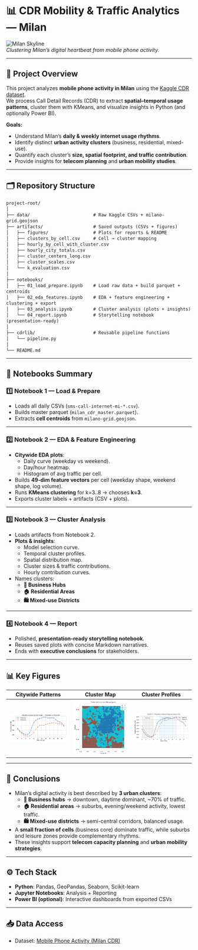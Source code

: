 # 📊 CDR Mobility & Traffic Analytics — Milan

![Milan Skyline](https://upload.wikimedia.org/wikipedia/commons/9/9d/Milano_skyline.jpg)  
*Clustering Milan’s digital heartbeat from mobile phone activity.*

---

## 📌 Project Overview
This project analyzes **mobile phone activity in Milan** using the [Kaggle CDR dataset](https://www.kaggle.com/datasets/marcodena/mobile-phone-activity).  
We process Call Detail Records (CDR) to extract **spatial–temporal usage patterns**, cluster them with KMeans, and visualize insights in Python (and optionally Power BI).

**Goals:**
- Understand Milan’s **daily & weekly internet usage rhythms**.  
- Identify distinct **urban activity clusters** (business, residential, mixed-use).  
- Quantify each cluster’s **size, spatial footprint, and traffic contribution**.  
- Provide insights for **telecom planning** and **urban mobility studies**.  

---

## 🗂️ Repository Structure
```
project-root/
│
├── data/                        # Raw Kaggle CSVs + milano-grid.geojson
├── artifacts/                   # Saved outputs (CSVs + figures)
│   ├── figures/                 # Plots for reports & README
│   ├── clusters_by_cell.csv     # Cell → cluster mapping
│   ├── hourly_by_cell_with_cluster.csv
│   ├── hourly_city_totals.csv
│   ├── cluster_centers_long.csv
│   ├── cluster_scales.csv
│   └── k_evaluation.csv
│
├── notebooks/
│   ├── 01_load_prepare.ipynb    # Load raw data + build parquet + centroids
│   ├── 02_eda_features.ipynb    # EDA + feature engineering + clustering + export
│   ├── 03_analysis.ipynb        # Cluster analysis (plots + insights)
│   └── 04_report.ipynb          # Storytelling notebook (presentation-ready)
│
├── cdrlib/                      # Reusable pipeline functions
│   └── pipeline.py
│
└── README.md
```

---

## 📒 Notebooks Summary

### 1️⃣ Notebook 1 — Load & Prepare
- Loads all daily CSVs (`sms-call-internet-mi-*.csv`).  
- Builds master parquet (`milan_cdr_master.parquet`).  
- Extracts **cell centroids** from `milano-grid.geojson`.

---

### 2️⃣ Notebook 2 — EDA & Feature Engineering
- **Citywide EDA plots**:  
  - Daily curve (weekday vs weekend).  
  - Day/hour heatmap.  
  - Histogram of avg traffic per cell.  
- Builds **49-dim feature vectors** per cell (weekday shape, weekend shape, log volume).  
- Runs **KMeans clustering** for k=3..8 → chooses **k=3**.  
- Exports cluster labels + artifacts (CSV + plots).

---

### 3️⃣ Notebook 3 — Cluster Analysis
- Loads artifacts from Notebook 2.  
- **Plots & insights**:  
  - Model selection curve.  
  - Temporal cluster profiles.  
  - Spatial distribution map.  
  - Cluster sizes & traffic contributions.  
  - Hourly contribution curves.  
- Names clusters:  
  - **🏢 Business Hubs**  
  - **🏠 Residential Areas**  
  - **🛍️ Mixed-use Districts**

---

### 4️⃣ Notebook 4 — Report
- Polished, **presentation-ready storytelling notebook**.  
- Reuses saved plots with concise Markdown narratives.  
- Ends with **executive conclusions** for stakeholders.  

---

## 📊 Key Figures

| Citywide Patterns | Cluster Map | Cluster Profiles |
|-------------------|-------------|------------------|
| ![](artifacts/figures/city_diurnal_weekday_weekend.png) | ![](artifacts/figures/cluster_map_from_csv_geojson.png) | ![](artifacts/figures/cluster_0_profile_from_artifacts.png) |

---

## 📌 Conclusions
- Milan’s digital activity is best described by **3 urban clusters**:
  - **🏢 Business hubs** → downtown, daytime dominant, ~70% of traffic.  
  - **🏠 Residential areas** → suburbs, evening/weekend activity, lowest traffic.  
  - **🛍️ Mixed-use districts** → semi-central corridors, balanced usage.  
- A **small fraction of cells** (business core) dominate traffic, while suburbs and leisure zones provide complementary rhythms.  
- These insights support **telecom capacity planning** and **urban mobility strategies**.

---

## ⚙️ Tech Stack
- **Python**: Pandas, GeoPandas, Seaborn, Scikit-learn  
- **Jupyter Notebooks**: Analysis + Reporting  
- **Power BI (optional)**: Interactive dashboards from exported CSVs  

---

## 📥 Data Access
- Dataset: [Mobile Phone Activity (Milan CDR)](https://www.kaggle.com/datasets/marcodena/mobile-phone-activity)  

